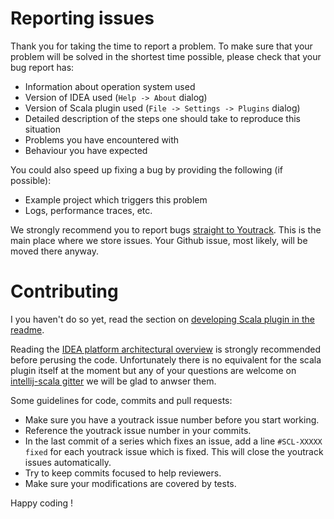 # Reporting issues

Thank you for taking the time to report a problem. To make sure that your
problem will be solved in the shortest time possible, please check that your bug
report has:

- Information about operation system used
- Version of IDEA used (`Help -> About` dialog)
- Version of Scala plugin used (`File -> Settings -> Plugins` dialog)
- Detailed description of the steps one should take to reproduce this situation
- Problems you have encountered with
- Behaviour you have expected

You could also speed up fixing a bug by providing the following (if possible):

- Example project which triggers this problem
- Logs, performance traces, etc.

We strongly recommend you to report bugs [straight to
Youtrack](https://youtrack.jetbrains.com/issues/SCL#newissue). This is the main place where
we store issues. Your Github issue, most likely, will be moved there anyway.

# Contributing

I you haven't do so yet, read the section on [developing Scala plugin in the
readme](https://github.com/JetBrains/intellij-scala#developing-scala-plugin).

Reading the [IDEA platform architectural
overview](http://www.jetbrains.org/intellij/sdk/docs/basics/architectural_overview.html)
is strongly recommended before perusing the code. Unfortunately there is no
equivalent for the scala plugin itself at the moment but any of your questions
are welcome on [intellij-scala gitter](https://gitter.im/JetBrains/intellij-scala)
we will be glad to anwser them.

Some guidelines for code, commits and pull requests:
- Make sure you have a youtrack issue number before you start working.
- Reference the youtrack issue number in your commits.
- In the last commit of a series which fixes an issue, add a line `#SCL-XXXXX fixed` for each youtrack
  issue which is fixed. This will close the youtrack issues automatically.
- Try to keep commits focused to help reviewers.
- Make sure your modifications are covered by tests.

Happy coding !
